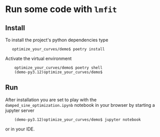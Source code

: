 # Run some code with `lmfit`


## Install
To install the project's python dependencies type

       optimize_your_curves/demo$ poetry install

Activate the virtual environment

        optimize_your_curves/demo$ poetry shell
        (demo-py3.12)optimize_your_curves/demo$

## Run
After installation you are set to play with the `damped_sine_optimization.ipynb` notebook in your browser by starting a jupyter server

        (demo-py3.12)optimize_your_curves/demo$ jupyter notebook

or in your IDE.
